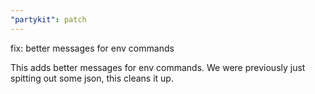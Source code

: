 ```yaml
---
"partykit": patch
---
```


fix: better messages for env commands

This adds better messages for env commands. We were previously just spitting out some json, this cleans it up.
